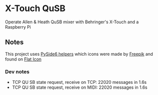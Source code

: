# X-Touch QuSB

Operate Allen & Heath QuSB mixer with Behringer's X-Touch and a Raspberry Pi

## Notes

This project uses [PySide6 helpers](https://github.com/MrFrangipane/pyside6-helpers) which icons were made by [Freepik](https://www.freepik.com/) and found on [Flat Icon](https://www.flaticon.com)

### Dev notes

- TCP QU SB state request, receive on TCP: 22020 messages in 1.6s
- TCP QU SB state request, receive on MIDI: 22020 messages in 1.6s 
